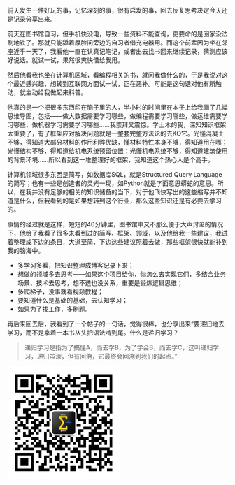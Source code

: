 前天发生一件好玩的事，记忆深刻的事，很有启发的事，回去反复思考决定今天还是记录分享出来。

前天在图书馆自习，但手机快没电，导致一些资料不能查询，更要命的是回家没法刷地铁了。那就只能舔着厚脸问旁边的自习者借充电器用。而这个前辈因为坐在邻座近乎一天了，我看他一直在认真记笔记，或者出去找书回来继续记录，猜测应该好说话。就试一试，果然很爽快借给我用。

然后他看我也坐在计算机区域，看编程相关的书，就问我做什么的，于是我说对这个最近感兴趣，想转到互联网方面试一试，正在恶补。可能是这句话对他有所触动，就主动给我做起来科普。

他真的是一个把很多东西印在脑子里的人，半小时的时间里在本子上给我画了几幅思维导图，包括——做大数据需要学习哪些，做编程需要学习哪些，做运维需要学习哪些，做机器学习需要学习哪些……我崇拜又震惊。学土木的我，深知知识框架太重要了，有了框架应对解决问题就是一整套完整方法论的去KO它。光懂混凝土不够，得知道大部分材料的作用利弊优缺，懂材料特性本身不够，得知道用在哪；光懂结构不够，得知道给机电系统预留位置；光懂机电系统不够，得知道建筑使用的背景环境……所以看到这一堆整理好的框架，我知道这个热心人是个高手。

计算机领域很多东西是简写，如数据库SQL，就是Structured Query Language的简写；也有一些是创造者的灵光一现，如Python就是字面意思蟒蛇的意思。所以，在我并没有足够的相关的知识储备的当下，对于他飞快写出的这些缩写并不知道是什么，但我看到的是如果想转到这个行业，那么这些知识还是有必要去学习的。

事情的经过就是这样，短短的40分钟里，图书馆中又不那么便于大声讨论的情况下，他给了我看了很多未看到过的简写、框架、领域，以及他给我一些建议，我试着整理成下边的条目，大道至简，下边这些建议照着去做，那些框架很快就能补到我的脑海中。
- 多学习多看，把知识整理成博客记录下来；
- 想做的领域多去思考——如果这个项目给你，你怎么去实现它们，多结合业务场景、技术去思考，想不透也没关系，重要是锻炼逻辑思维；
- 多爬梯子，没事就看视频教程；
- 要知道什么是基础的基础，去认知学习；
- 如果为了找工作，多刷题。

再后来回去后，我看到了一个帖子的一句话，觉得很棒，也分享出来“要递归地去学习，而不是拿着一本书从头把语法啃到尾。什么是递归学习？
> 递归学习是指为了搞懂A，而去学B，为了学会B，而去学C，这叫递归学习，递归虽深，但有回溯，它最终会回溯到我们的起点。”

![](https://github.com/rovesoul/My-Article/blob/master/%E5%85%AC%E4%BC%97%E5%8F%B7%E4%BA%8C%E7%BB%B4%E7%A0%81.jpg)
